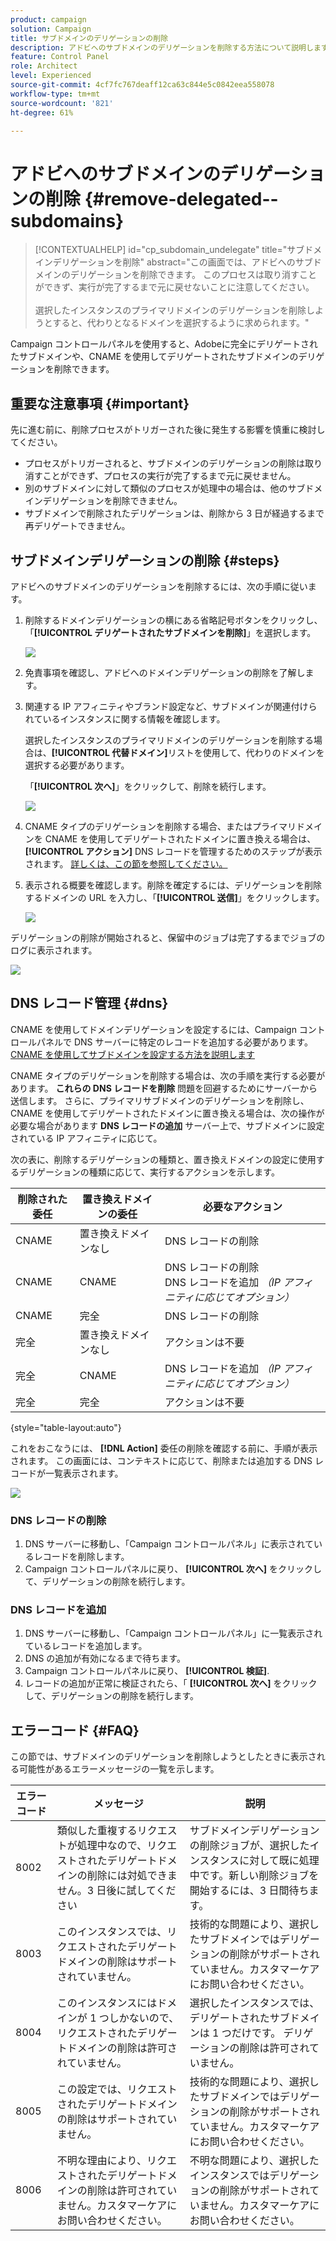 ```yaml
---
product: campaign
solution: Campaign
title: サブドメインのデリゲーションの削除
description: アドビへのサブドメインのデリゲーションを削除する方法について説明します。
feature: Control Panel
role: Architect
level: Experienced
source-git-commit: 4cf7fc767deaff12ca63c844e5c0842eea558078
workflow-type: tm+mt
source-wordcount: '821'
ht-degree: 61%

---
```


# アドビへのサブドメインのデリゲーションの削除 {#remove-delegated--subdomains}

>[!CONTEXTUALHELP]
>id="cp_subdomain_undelegate"
>title="サブドメインデリゲーションを削除"
>abstract="この画面では、アドビへのサブドメインのデリゲーションを削除できます。 このプロセスは取り消すことができず、実行が完了するまで元に戻せないことに注意してください。<br><br>選択したインスタンスのプライマリドメインのデリゲーションを削除しようとすると、代わりとなるドメインを選択するように求められます。"

Campaign コントロールパネルを使用すると、Adobeに完全にデリゲートされたサブドメインや、CNAME を使用してデリゲートされたサブドメインのデリゲーションを削除できます。

## 重要な注意事項 {#important}

先に進む前に、削除プロセスがトリガーされた後に発生する影響を慎重に検討してください。

* プロセスがトリガーされると、サブドメインのデリゲーションの削除は取り消すことができず、プロセスの実行が完了するまで元に戻せません。
* 別のサブドメインに対して類似のプロセスが処理中の場合は、他のサブドメインデリゲーションを削除できません。
* サブドメインで削除されたデリゲーションは、削除から 3 日が経過するまで再デリゲートできません。

## サブドメインデリゲーションの削除 {#steps}

アドビへのサブドメインのデリゲーションを削除するには、次の手順に従います。

1. 削除するドメインデリゲーションの横にある省略記号ボタンをクリックし、「**[!UICONTROL デリゲートされたサブドメインを削除]**」を選択します。

   ![](assets/undelegate-subdomain.png)

1. 免責事項を確認し、アドビへのドメインデリゲーションの削除を了解します。

1. 関連する IP アフィニティやブランド設定など、サブドメインが関連付けられているインスタンスに関する情報を確認します。

   選択したインスタンスのプライマリドメインのデリゲーションを削除する場合は、**[!UICONTROL 代替ドメイン]**&#x200B;リストを使用して、代わりのドメインを選択する必要があります。

   「**[!UICONTROL 次へ]**」をクリックして、削除を続行します。

   ![](assets/undelegate-subdomain-details.png)

1. CNAME タイプのデリゲーションを削除する場合、またはプライマリドメインを CNAME を使用してデリゲートされたドメインに置き換える場合は、 **[!UICONTROL アクション]** DNS レコードを管理するためのステップが表示されます。 [詳しくは、この節を参照してください。](#dns)

1. 表示される概要を確認します。削除を確定するには、デリゲーションを削除するドメインの URL を入力し、「**[!UICONTROL 送信]**」をクリックします。

   ![](assets/undelegate-submit.png)

デリゲーションの削除が開始されると、保留中のジョブは完了するまでジョブのログに表示されます。

![](assets/undelegate-job.png)

## DNS レコード管理 {#dns}

CNAME を使用してドメインデリゲーションを設定するには、Campaign コントロールパネルで DNS サーバーに特定のレコードを追加する必要があります。 [CNAME を使用してサブドメインを設定する方法を説明します](setting-up-new-subdomain.md#use-cnames)

CNAME タイプのデリゲーションを削除する場合は、次の手順を実行する必要があります。 **これらの DNS レコードを削除** 問題を回避するためにサーバーから送信します。 さらに、プライマリサブドメインのデリゲーションを削除し、CNAME を使用してデリゲートされたドメインに置き換える場合は、次の操作が必要な場合があります **DNS レコードの追加** サーバー上で、サブドメインに設定されている IP アフィニティに応じて。

次の表に、削除するデリゲーションの種類と、置き換えドメインの設定に使用するデリゲーションの種類に応じて、実行するアクションを示します。

| 削除された委任 | 置き換えドメインの委任 | 必要なアクション |
|  ---  |  ---  |  ---  |
| CNAME | 置き換えドメインなし | DNS レコードの削除 |
| CNAME | CNAME | DNS レコードの削除<br/>DNS レコードを追加 *（IP アフィニティに応じてオプション）* |
| CNAME | 完全 | DNS レコードの削除 |
| 完全 | 置き換えドメインなし | アクションは不要 |
| 完全 | CNAME | DNS レコードを追加 *（IP アフィニティに応じてオプション）* |
| 完全 | 完全 | アクションは不要 |

{style="table-layout:auto"}

これをおこなうには、 **[!DNL Action]** 委任の削除を確認する前に、手順が表示されます。 この画面には、コンテキストに応じて、削除または追加する DNS レコードが一覧表示されます。

![](assets/action-step.png)

### DNS レコードの削除

1. DNS サーバーに移動し、「Campaign コントロールパネル」に表示されているレコードを削除します。
1. Campaign コントロールパネルに戻り、 **[!UICONTROL 次へ]** をクリックして、デリゲーションの削除を続行します。

### DNS レコードを追加

1. DNS サーバーに移動し、「Campaign コントロールパネル」に一覧表示されているレコードを追加します。
1. DNS の追加が有効になるまで待ちます。
1. Campaign コントロールパネルに戻り、 **[!UICONTROL 検証]**.
1. レコードの追加が正常に検証されたら、「 **[!UICONTROL 次へ]** をクリックして、デリゲーションの削除を続行します。

## エラーコード {#FAQ}

この節では、サブドメインのデリゲーションを削除しようとしたときに表示される可能性があるエラーメッセージの一覧を示します。

| エラーコード | メッセージ | 説明 |
|  ---  |  ---  |  ---  |
| 8002 | 類似した重複するリクエストが処理中なので、リクエストされたデリゲートドメインの削除には対処できません。3 日後に試してください | サブドメインデリゲーションの削除ジョブが、選択したインスタンスに対して既に処理中です。新しい削除ジョブを開始するには、3 日間待ちます。 |
| 8003 | このインスタンスでは、リクエストされたデリゲートドメインの削除はサポートされていません。 | 技術的な問題により、選択したサブドメインではデリゲーションの削除がサポートされていません。カスタマーケアにお問い合わせください。 |
| 8004 | このインスタンスにはドメインが 1 つしかないので、リクエストされたデリゲートドメインの削除は許可されていません。 | 選択したインスタンスでは、デリゲートされたサブドメインは 1 つだけです。 デリゲーションの削除は許可されていません。 |
| 8005 | この設定では、リクエストされたデリゲートドメインの削除はサポートされていません。 | 技術的な問題により、選択したサブドメインではデリゲーションの削除がサポートされていません。カスタマーケアにお問い合わせください。 |
| 8006 | 不明な理由により、リクエストされたデリゲートドメインの削除は許可されていません。カスタマーケアにお問い合わせください。 | 不明な問題により、選択したインスタンスではデリゲーションの削除がサポートされていません。カスタマーケアにお問い合わせください。 |
